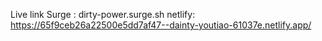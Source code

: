 Live link
Surge : dirty-power.surge.sh
netlify: https://65f9ceb26a22500e5dd7af47--dainty-youtiao-61037e.netlify.app/
